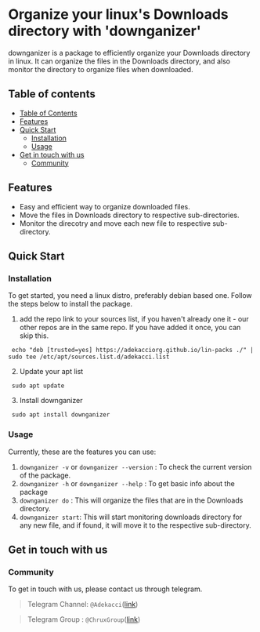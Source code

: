 # Organize your linux's Downloads directory with 'downganizer'

downganizer is a package to efficiently organize your Downloads directory in linux. It can organize the files in the Downloads directory, and also monitor the directory to organize files when downloaded.

## Table of contents

- [Table of Contents](#table-of-contents)
- [Features](#features)
- [Quick Start](#quick-start)
    - [Installation](#installation)
    - [Usage](#usage)
- [Get in touch with us](#get-in-touch-with-us)
    - [Community](#community)

## Features

- Easy and efficient way to organize downloaded files.
- Move the files in Downloads directory to respective sub-directories.
- Monitor the direcotry and move each new file to respective sub-directory.

## Quick Start

### Installation

To get started, you need a linux distro, preferably debian based one. Follow the steps below to install the package.

1. add the repo link to your sources list, if you haven't already one it - our other repos are in the same repo. If you have added it once, you can skip this.
```
 echo "deb [trusted=yes] https://adekacciorg.github.io/lin-packs ./" | sudo tee /etc/apt/sources.list.d/adekacci.list
```

2. Update your apt list
```
 sudo apt update
```

3. Install downganizer
```
 sudo apt install downganizer
```

### Usage

Currently, these are the features you can use:
1. `downganizer -v` or `downganizer --version` : To check the current version of the package.
2. `downganizer -h` or `downganizer --help` : To get basic info about the package
3. `downganizer do` : This will organize the files that are in the Downloads directory.
4. `downganizer start`: This will start monitoring downloads directory for any new file, and if found, it will move it to the respective sub-directory.

## Get in touch with us

### Community

To get in touch with us, please contact us through telegram.
> Telegram Channel: `@Adekacci`([link](https://t.me/Adekacci))

> Telegram Group : `@ChruxGroup`([link](https://t.me/ChruxGroup))